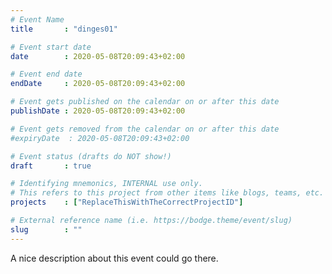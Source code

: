 ```yaml
---
# Event Name
title       : "dinges01"

# Event start date
date        : 2020-05-08T20:09:43+02:00

# Event end date
endDate     : 2020-05-08T20:09:43+02:00

# Event gets published on the calendar on or after this date
publishDate : 2020-05-08T20:09:43+02:00

# Event gets removed from the calendar on or after this date
#expiryDate  : 2020-05-08T20:09:43+02:00

# Event status (drafts do NOT show!)
draft       : true

# Identifying mnemonics, INTERNAL use only.
# This refers to this project from other items like blogs, teams, etc.
projects    : ["ReplaceThisWithTheCorrectProjectID"]

# External reference name (i.e. https://bodge.theme/event/slug)
slug        : ""
---
```


A nice description about this event could go there.
